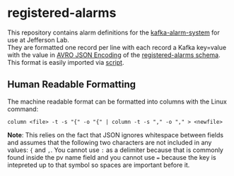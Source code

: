 # registered-alarms
This repository contains alarm definitions for the [kafka-alarm-system](https://github.com/JeffersonLab/kafka-alarm-system) for use at Jefferson Lab.  
They are formatted one record per line with each record a Kafka key=value with the value in [AVRO JSON Encoding](https://avro.apache.org/docs/current/spec.html#json_encoding) of the [registered-alarms schema](https://github.com/JeffersonLab/kafka-alarm-system/blob/master/schemas/registered-alarms-value.avsc).  This format is easily imported via [script](https://github.com/JeffersonLab/kafka-alarm-system/wiki/Scripts-Reference#import-registrations).

## Human Readable Formatting
The machine readable format can be formatted into columns with the Linux command:
```
column <file> -t -s "{" -o "{" | column -t -s "," -o "," > <newfile>
```
**Note**: This relies on the fact that JSON ignores whitespace between fields and assumes that the following two characters are not included in any values: `{` and `,`.   You cannot use `:` as a delimiter because that is commonly found inside the pv name field and you cannot use `=` because the key is intepreted up to that symbol so spaces are important before it.
